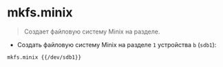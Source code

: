 # mkfs.minix

> Создает файловую систему Minix на разделе.

- Создать файловую систему Minix на разделе `1` устройства `b` (`sdb1`):

`mkfs.minix {{/dev/sdb1}}`
